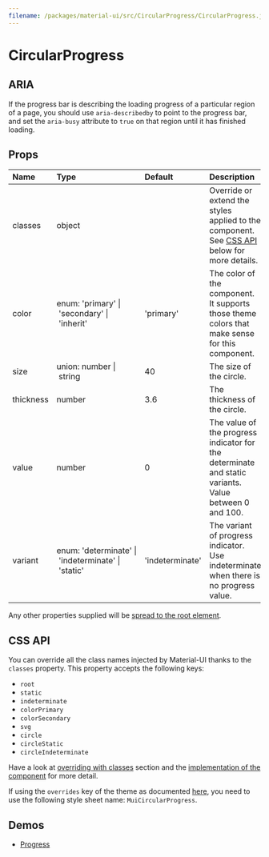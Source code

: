 ```yaml
---
filename: /packages/material-ui/src/CircularProgress/CircularProgress.js
---
```


<!--- This documentation is automatically generated, do not try to edit it. -->

# CircularProgress

## ARIA

If the progress bar is describing the loading progress of a particular region of a page,
you should use `aria-describedby` to point to the progress bar, and set the `aria-busy`
attribute to `true` on that region until it has finished loading.

## Props

| Name | Type | Default | Description |
|:-----|:-----|:--------|:------------|
| <span class="prop-name">classes</span> | <span class="prop-type">object |  | Override or extend the styles applied to the component. See [CSS API](#css-api) below for more details. |
| <span class="prop-name">color</span> | <span class="prop-type">enum:&nbsp;'primary'&nbsp;&#124;<br>&nbsp;'secondary'&nbsp;&#124;<br>&nbsp;'inherit'<br> | <span class="prop-default">'primary'</span> | The color of the component. It supports those theme colors that make sense for this component. |
| <span class="prop-name">size</span> | <span class="prop-type">union:&nbsp;number&nbsp;&#124;<br>&nbsp;string<br> | <span class="prop-default">40</span> | The size of the circle. |
| <span class="prop-name">thickness</span> | <span class="prop-type">number | <span class="prop-default">3.6</span> | The thickness of the circle. |
| <span class="prop-name">value</span> | <span class="prop-type">number | <span class="prop-default">0</span> | The value of the progress indicator for the determinate and static variants. Value between 0 and 100. |
| <span class="prop-name">variant</span> | <span class="prop-type">enum:&nbsp;'determinate'&nbsp;&#124;<br>&nbsp;'indeterminate'&nbsp;&#124;<br>&nbsp;'static'<br> | <span class="prop-default">'indeterminate'</span> | The variant of progress indicator. Use indeterminate when there is no progress value. |

Any other properties supplied will be [spread to the root element](/guides/api#spread).

## CSS API

You can override all the class names injected by Material-UI thanks to the `classes` property.
This property accepts the following keys:
- `root`
- `static`
- `indeterminate`
- `colorPrimary`
- `colorSecondary`
- `svg`
- `circle`
- `circleStatic`
- `circleIndeterminate`

Have a look at [overriding with classes](/customization/overrides#overriding-with-classes) section
and the [implementation of the component](https://github.com/mui-org/material-ui/tree/master/packages/material-ui/src/CircularProgress/CircularProgress.js)
for more detail.

If using the `overrides` key of the theme as documented
[here](/customization/themes#customizing-all-instances-of-a-component-type),
you need to use the following style sheet name: `MuiCircularProgress`.

## Demos

- [Progress](/demos/progress)


